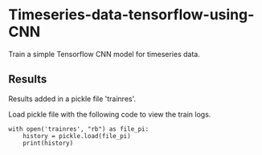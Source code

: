 # Timeseries-data-tensorflow-using-CNN
Train a simple Tensorflow CNN model for timeseries data. 

## Results

Results added in a pickle file 'trainres'.

Load pickle file with the following code to view the train logs.

```
with open('trainres', "rb") as file_pi:
    history = pickle.load(file_pi)
    print(history)
```